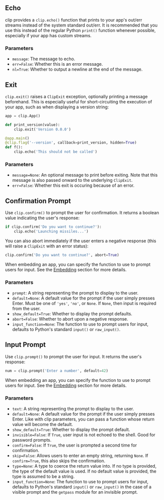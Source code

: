 ## Echo

clip provides a `clip.echo()` function that prints to your app's out/err streams instead of the system standard out/err. It is recommended that you use this instead of the regular Python `print()` function whenever possible, especially if your app has custom streams.

### Parameters

- `message`: The message to echo.
- `err=False`: Whether this is an error message.
- `nl=True`: Whether to output a newline at the end of the message.

## Exit

`clip.exit()` raises a `ClipExit` exception, optionally printing a message beforehand. This is especially useful for short-circuiting the execution of your app, such as when displaying a version string:

```python
app = clip.App()

def print_version(value):
	clip.exit('Version 0.0.0')

@app.main()
@clip.flag('--version', callback=print_version, hidden=True)
def f():
	clip.echo('This should not be called')
```

### Parameters

- `message=None`: An optional message to print before exiting. Note that this message is also passed onward to the underlying `ClipExit`.
- `err=False`: Whether this exit is occuring because of an error.

## Confirmation Prompt

Use `clip.confirm()` to prompt the user for confirmation. It returns a boolean value indicating the user's response:

```python
if clip.confirm('Do you want to continue?'):
	clip.echo('Launching missiles...')
```

You can also abort immediately if the user enters a negative response (this will raise a `ClipExit` with an error status):

```python
clip.confirm('Do you want to continue?', abort=True)
```

When embedding an app, you can specify the function to use to prompt users for input. See the [Embedding](embedding.md) section for more details.

### Parameters

- `prompt`: A string representing the prompt to display to the user.
- `default=None`: A default value for the prompt if the user simply presses Enter. Must be one of `'yes'`, `'no'`, or `None`. If `None`, then input is required from the user.
- `show_default=True`: Whether to display the prompt defaults.
- `abort=False`: Whether to abort upon a negative response.
- `input_function=None`: The function to use to prompt users for input, defaults to Python's standard `input()` or `raw_input()`.

## Input Prompt

Use `clip.prompt()` to prompt the user for input. It returns the user's response:

```python
num = clip.prompt('Enter a number', default=42)
```

When embedding an app, you can specify the function to use to prompt users for input. See the [Embedding](embedding.md) section for more details.

### Parameters

- `text`: A string representing the prompt to display to the user.
- `default=None`: A default value for the prompt if the user simply presses Enter. Like with clip parameters, you can pass a function whose return value will become the default.
- `show_default=True`: Whether to display the prompt default.
- `invisible=False`: If `True`, user input is not echoed to the shell. Good for password prompts.
- `confirm=False`: If `True`, the user is prompted a second time for confirmation.
- `skip=False`: Allows users to enter an empty string, returning `None`. If `confirm=True`, this also skips the confirmation.
- `type=None`: A type to coerce the return value into. If no type is provided, the type of the default value is used. If no default value is provided, the type is assumed to be a string.
- `input_function=None`: The function to use to prompt users for input, defaults to Python's standard `input()` or `raw_input()` in the case of a visible prompt and the `getpass` module for an invisible prompt.
